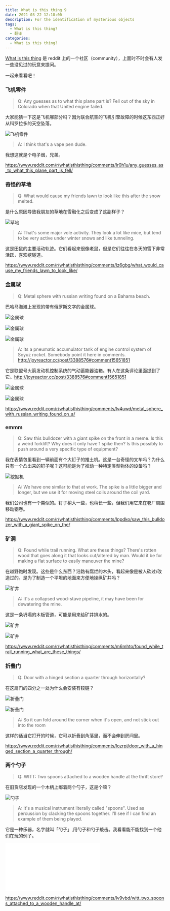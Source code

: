 ```yaml
---
title: What is this thing 9
date: 2021-03-22 12:18:00
description: For the identification of mysterious objects
tags:  
  - What is this thing?
  - 翻译
categories:
  - What is this thing?
---
```


[What is this thing](https://www.reddit.com/r/whatisthisthing/) 是 reddit 上的一个社区（community），上面时不时会有人发一些没见过的玩意来提问。

一起来看看吧！

<!-- more -->

### 飞机零件

> Q: Any guesses as to what this plane part is? Fell out of the sky in Colorado when that United engine failed.

大家能猜一下这是飞机哪部分吗？因为联合航空的飞机引擎故障的时候这东西正好从科罗拉多的天空坠落。

![飞机零件](https://cdn.jsdelivr.net/gh/AemonCao/AemonCao.github.io@source/source/_posts/whatisthisthing-9/飞机零件.jpg)

> A: I think that's a vape pen dude.

我想这就是个电子烟，兄弟。

<https://www.reddit.com/r/whatisthisthing/comments/lr0h1u/any_guesses_as_to_what_this_plane_part_is_fell/>

### 奇怪的草地

> Q: What would cause my friends lawn to look like this after the snow melted.

是什么原因导致我朋友的草地在雪融化之后变成了这副样子？

![草地](https://cdn.jsdelivr.net/gh/AemonCao/AemonCao.github.io@source/source/_posts/whatisthisthing-9/草地.png)

> A: That's some major vole activity. They look a lot like mice, but tend to be very active under winter snows and like tunneling.

这是田鼠的主要活动轨迹。它们看起来很像老鼠，但是它们往往在冬天的雪下非常活跃，喜欢挖隧道。

<https://www.reddit.com/r/whatisthisthing/comments/lz6gbg/what_would_cause_my_friends_lawn_to_look_like/>

### 金属球

> Q: Metal sphere with russian writing found on a Bahama beach.

巴哈马海滩上发现的带有俄罗斯文字的金属球。

![金属球](https://cdn.jsdelivr.net/gh/AemonCao/AemonCao.github.io@source/source/_posts/whatisthisthing-9/金属球1.jpg)

![金属球](https://cdn.jsdelivr.net/gh/AemonCao/AemonCao.github.io@source/source/_posts/whatisthisthing-9/金属球2.jpg)

![金属球](https://cdn.jsdelivr.net/gh/AemonCao/AemonCao.github.io@source/source/_posts/whatisthisthing-9/金属球3.jpg)

> A: Its a pneumatic accumulator tank of engine control system of Soyuz rocket. Somebody point it here in comments. <http://joyreactor.cc/post/3388576#comment15651851>

它是联盟号火箭发动机控制系统的气动蓄能器油箱。有人在这条评论里面提到了它。<http://joyreactor.cc/post/3388576#comment15651851>

![金属球](https://cdn.jsdelivr.net/gh/AemonCao/AemonCao.github.io@source/source/_posts/whatisthisthing-9/金属球4.jpeg)

![金属球](https://cdn.jsdelivr.net/gh/AemonCao/AemonCao.github.io@source/source/_posts/whatisthisthing-9/金属球5.jpeg)

<https://www.reddit.com/r/whatisthisthing/comments/lv4uwd/metal_sphere_with_russian_writing_found_on_a/>

### emmm

> Q: Saw this bulldozer with a giant spike on the front in a meme. Is this a weird forklift? Why does it only have 1 spike then? Is this possibly to push around a very specific type of equipment?

我在表情包里看到一辆前面有个大钉子的推土机。这是一台奇怪的叉车吗？为什么只有一个凸出来的钉子呢？这可能是为了推动一种特定类型物体的设备吗？

![挖掘机](https://cdn.jsdelivr.net/gh/AemonCao/AemonCao.github.io@source/source/_posts/whatisthisthing-9/挖掘机.png)

> A: We have one similar to that at work. The spike is a little bigger and longer, but we use it for moving steel coils around the coil yard.

我们公司也有一个类似的。钉子稍大一些，也稍长一些，但我们用它来在卷厂周围移动钢卷。

<https://www.reddit.com/r/whatisthisthing/comments/lppdko/saw_this_bulldozer_with_a_giant_spike_on_the/>

### 矿洞

> Q: Found while trail running. What are these things? There's rotten wood that goes along it that looks cut/altered by man. Would it be for making a flat surface to easily maneuver the mine?

在越野跑时发现。这些是什么东西？沿路有腐烂的木头，看起来像是被人砍过/改造过的。是为了制造一个平坦的地面来方便地操纵矿井吗？

![矿井](https://cdn.jsdelivr.net/gh/AemonCao/AemonCao.github.io@source/source/_posts/whatisthisthing-9/矿井.jpg)

 > A: It's a collapsed wood-stave pipeline, it may have been for dewatering the mine.

 这是一条坍塌的木板管道，可能是用来给矿井排水的。

![矿井](https://cdn.jsdelivr.net/gh/AemonCao/AemonCao.github.io@source/source/_posts/whatisthisthing-9/矿井2.jfif)

![矿井](https://cdn.jsdelivr.net/gh/AemonCao/AemonCao.github.io@source/source/_posts/whatisthisthing-9/矿井3.jpg)

 <https://www.reddit.com/r/whatisthisthing/comments/m6mhto/found_while_trail_running_what_are_these_things/>

### 折叠门

 > Q: Door with a hinged section a quarter through horizontally?

 在这扇门的四分之一处为什么会安装有铰链？

![折叠门](https://cdn.jsdelivr.net/gh/AemonCao/AemonCao.github.io@source/source/_posts/whatisthisthing-9/折叠门1.jpg)

![折叠门](https://cdn.jsdelivr.net/gh/AemonCao/AemonCao.github.io@source/source/_posts/whatisthisthing-9/折叠门2.jpg)

 > A: So it can fold around the corner when it's open, and not stick out into the room

这样的话当它打开的时候，它可以折叠到角落里，而不会伸到房间里。

<https://www.reddit.com/r/whatisthisthing/comments/lozrpi/door_with_a_hinged_section_a_quarter_through/>

### 两个勺子

> Q: WITT: Two spoons attached to a wooden handle at the thrift store?

在旧货店发现的一个木柄上绑着两个勺子，这是个嘛？

![勺子](https://cdn.jsdelivr.net/gh/AemonCao/AemonCao.github.io@source/source/_posts/whatisthisthing-9/勺子.jpg)

> A: It's a musical instrument literally called "spoons". Used as percussion by clacking the spoons together. I'll see if I can find an example of them being played.

它是一种乐器，名字就叫「勺子」,用勺子和勺子敲击。我看看能不能找到一个他们在玩的例子。

<iframe src="//player.bilibili.com/player.html?aid=60322841&bvid=BV1Nt41177AM&cid=105024872&page=1" scrolling="no" border="0" frameborder="no" framespacing="0" allowfullscreen="true"> </iframe>

<https://www.reddit.com/r/whatisthisthing/comments/lv9vbd/witt_two_spoons_attached_to_a_wooden_handle_at/>
